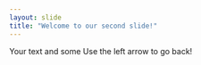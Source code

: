 ```yaml
---
layout: slide
title: "Welcome to our second slide!"
---
```

Your text and some
Use the left arrow to go back!
